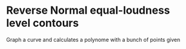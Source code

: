 # Reverse Normal equal-loudness level contours
 Graph a curve and calculates a polynome with a bunch of points given

